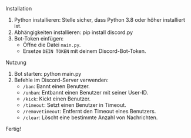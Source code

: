 Installation

1. Python installieren: Stelle sicher, dass Python 3.8 oder höher installiert ist.
2. Abhängigkeiten installieren:
   pip install discord.py
3. Bot-Token einfügen:
   - Öffne die Datei `main.py`.
   - Ersetze `DEIN TOKEN` mit deinem Discord-Bot-Token.

Nutzung

1. Bot starten:
   python main.py
2. Befehle im Discord-Server verwenden:
   - `/ban`: Bannt einen Benutzer.
   - `/unban`: Entbannt einen Benutzer mit seiner User-ID.
   - `/kick`: Kickt einen Benutzer.
   - `/timeout`: Setzt einen Benutzer in Timeout.
   - `/removetimeout`: Entfernt den Timeout eines Benutzers.
   - `/clear`: Löscht eine bestimmte Anzahl von Nachrichten.

Fertig!
